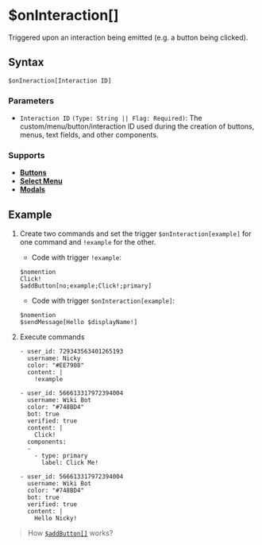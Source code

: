 # $onInteraction[]
Triggered upon an interaction being emitted (e.g. a button being clicked).

## Syntax
```
$onIneraction[Interaction ID]
```

### Parameters
- `Interaction ID` `(Type: String || Flag: Required)`: The custom/menu/button/interaction ID used during the creation of buttons, menus, text fields, and other components.

### Supports
- **[Buttons](../guides/general/interactions/buttons/aboutButtons.md)**
- **[Select Menu](../guides/general/interactions/selectMenus/aboutSelectMenu.md)**
- **[Modals](../guides/general/interactions/modals/aboutModals.md)**

## Example
1. Create two commands and set the trigger `$onInteraction[example]` for one command and `!example` for the other.

    - Code with trigger `!example`:
    ```
    $nomention
    Click!
    $addButton[no;example;Click!;primary]
    ```
    - Code with trigger `$onInteraction[example]`:
    ```
    $nomention
    $sendMessage[Hello $displayName!]
    ```
2. Execute commands
   ``` discord yaml
   - user_id: 729343563401265193
     username: Nicky
     color: "#EE7908"
     content: |
       !example

   - user_id: 566613317972394004
     username: Wiki Bot
     color: "#748BD4"
     bot: true
     verified: true
     content: |
       Click!
     components:
     -
       - type: primary
         label: Click Me!

   - user_id: 566613317972394004
     username: Wiki Bot
     color: "#748BD4"
     bot: true
     verified: true
     content: |
       Hello Nicky!
   ```
   
> How [`$addButton[]`](../bdscript/addButton.md) works?
